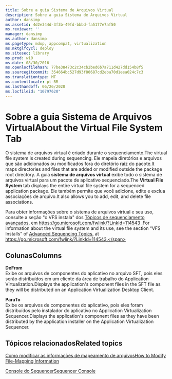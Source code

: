```yaml
---
title: Sobre a guia Sistema de Arquivos Virtual
description: Sobre a guia Sistema de Arquivos Virtual
author: dansimp
ms.assetid: 4d2e344d-3f3b-49fd-bbbd-fa5177e7af50
ms.reviewer: ''
manager: dansimp
ms.author: dansimp
ms.pagetype: mdop, appcompat, virtualization
ms.mktglfcycl: deploy
ms.sitesec: library
ms.prod: w10
ms.date: 08/30/2016
ms.openlocfilehash: 77be38473c2c34cb2bed6b7a711d427dd154b8f5
ms.sourcegitcommit: 354664bc527d93f80687cd2eba70d1eea024c7c3
ms.translationtype: MT
ms.contentlocale: pt-BR
ms.lasthandoff: 06/26/2020
ms.locfileid: "10797620"
---
```

# <span data-ttu-id="01903-103">Sobre a guia Sistema de Arquivos Virtual</span><span class="sxs-lookup"><span data-stu-id="01903-103">About the Virtual File System Tab</span></span>


<span data-ttu-id="01903-104">O sistema de arquivos virtual é criado durante o sequenciamento.</span><span class="sxs-lookup"><span data-stu-id="01903-104">The virtual file system is created during sequencing.</span></span> <span data-ttu-id="01903-105">Ele mapeia diretórios e arquivos que são adicionados ou modificados fora do diretório raiz do pacote.</span><span class="sxs-lookup"><span data-stu-id="01903-105">It maps directories and files that are added or modified outside the package root directory.</span></span> <span data-ttu-id="01903-106">A guia **sistema de arquivos virtual** exibe todo o sistema de arquivos virtual para um pacote de aplicativo sequenciado.</span><span class="sxs-lookup"><span data-stu-id="01903-106">The **Virtual File System** tab displays the entire virtual file system for a sequenced application package.</span></span> <span data-ttu-id="01903-107">Ele também permite que você adicione, edite e exclua associações de arquivo.</span><span class="sxs-lookup"><span data-stu-id="01903-107">It also allows you to add, edit, and delete file associations.</span></span>

<span data-ttu-id="01903-108">Para obter informações sobre o sistema de arquivos virtual e seu uso, consulte a seção "o VFS instala" dos [Tópicos de sequenciamento avançados](https://go.microsoft.com/fwlink/?LinkId=114543), em https://go.microsoft.com/fwlink/?LinkId=114543 .</span><span class="sxs-lookup"><span data-stu-id="01903-108">For information about the virtual file system and its use, see the section “VFS Installs” of [Advanced Sequencing Topics](https://go.microsoft.com/fwlink/?LinkId=114543), at https://go.microsoft.com/fwlink/?LinkId=114543.</span></span>

## <span data-ttu-id="01903-109">Colunas</span><span class="sxs-lookup"><span data-stu-id="01903-109">Columns</span></span>


<a href="" id="from"></a>**<span data-ttu-id="01903-110">De</span><span class="sxs-lookup"><span data-stu-id="01903-110">From</span></span>**  
<span data-ttu-id="01903-111">Exibe os arquivos de componentes do aplicativo no arquivo SFT, pois eles serão distribuídos em um cliente da área de trabalho do Application Virtualization.</span><span class="sxs-lookup"><span data-stu-id="01903-111">Displays the application's component files in the SFT file as they will be distributed on an Application Virtualization Desktop Client.</span></span>

<a href="" id="to"></a>**<span data-ttu-id="01903-112">Para</span><span class="sxs-lookup"><span data-stu-id="01903-112">To</span></span>**  
<span data-ttu-id="01903-113">Exibe os arquivos de componentes do aplicativo, pois eles foram distribuídos pelo instalador do aplicativo no Application Virtualization Sequencer.</span><span class="sxs-lookup"><span data-stu-id="01903-113">Displays the application's component files as they have been distributed by the application installer on the Application Virtualization Sequencer.</span></span>

## <span data-ttu-id="01903-114">Tópicos relacionados</span><span class="sxs-lookup"><span data-stu-id="01903-114">Related topics</span></span>


[<span data-ttu-id="01903-115">Como modificar as informações de mapeamento de arquivos</span><span class="sxs-lookup"><span data-stu-id="01903-115">How to Modify File-Mapping Information</span></span>](how-to-modify-file-mapping-information.md)

[<span data-ttu-id="01903-116">Console do Sequencer</span><span class="sxs-lookup"><span data-stu-id="01903-116">Sequencer Console</span></span>](sequencer-console.md)

 

 





